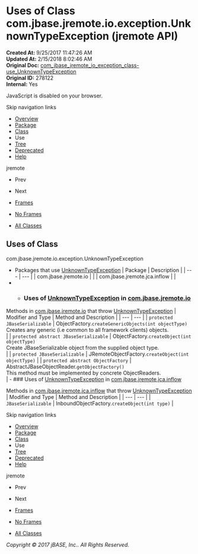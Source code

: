 # Uses of Class com.jbase.jremote.io.exception.UnknownTypeException (jremote   API)

**Created At:** 9/25/2017 11:47:26 AM  
**Updated At:** 2/15/2018 8:02:46 AM  
**Original Doc:** [com_jbase_jremote_io_exception_class-use_UnknownTypeException](https://docs.jbase.com/39255-class-use/com_jbase_jremote_io_exception_class-use_UnknownTypeException)  
**Original ID:** 278122  
**Internal:** Yes  

<!--<br>    try {<br>        if (location.href.indexOf('is-external=true') == -1) {<br>            parent.document.title="Uses of Class com.jbase.jremote.io.exception.UnknownTypeException (jremote   API)";<br>        }<br>    }<br>    catch(err) {<br>    }<br>//-->
JavaScript is disabled on your browser.

Skip navigation links

- [Overview](../../../../../../overview-summary.html)
- [Package](./../../com.jbase.jremote.io.exception-%28jremote---api%29)
- [Class](./../../unknowntypeexception-%28jremote---api%29 "class in com.jbase.jremote.io.exception")
- Use
- [Tree](./../../com.jbase.jremote.io.exception-class-hierarchy-%28jremote---api%29)
- [Deprecated](../../../../../../deprecated-list.html)
- [Help](../../../../../../help-doc.html)


jremote <br>

- Prev
- Next


- [Frames](./.)
- [No Frames](./.)


- [All Classes](../../../../../../allclasses-noframe.html)


<!--<br>  allClassesLink = document.getElementById("allclasses\_navbar\_top");<br>  if(window==top) {<br>    allClassesLink.style.display = "block";<br>  }<br>  else {<br>    allClassesLink.style.display = "none";<br>  }<br>  //-->

## Uses of Class
com.jbase.jremote.io.exception.UnknownTypeException

- Packages that use [UnknownTypeException](./../../unknowntypeexception-%28jremote---api%29 "class in com.jbase.jremote.io.exception") | Package | Description |
| --- | --- |
| com.jbase.jremote.io |   |
| com.jbase.jremote.jca.inflow |   |
- - ### Uses of [UnknownTypeException](./../../unknowntypeexception-%28jremote---api%29 "class in com.jbase.jremote.io.exception") in [com.jbase.jremote.io](./../../../com.jbase.jremote.io-%28jremote---api%29)


Methods in [com.jbase.jremote.io](./../../../com.jbase.jremote.io-%28jremote---api%29) that throw [UnknownTypeException](./../../unknowntypeexception-%28jremote---api%29 "class in com.jbase.jremote.io.exception") | Modifier and Type | Method and Description |
| --- | --- |
| `protected JBaseSerializable` | ObjectFactory.`createGenericObjects(int objectType)`<br>Creates any generic (i.e common to all framework clients) objects.<br> |
| `protected abstract JBaseSerializable` | ObjectFactory.`createObject(int objectType)`<br>Create JBaseSerializable object from the supplied object type.<br> |
| `protected JBaseSerializable` | JRemoteObjectFactory.`createObject(int objectType)`  |
| `protected abstract ObjectFactory` | AbstractJBaseObjectReader.`getObjectFactory()`<br>This method must be implemented by concrete ObjectReaders.<br> |
    - ### Uses of [UnknownTypeException](./../../unknowntypeexception-%28jremote---api%29 "class in com.jbase.jremote.io.exception") in [com.jbase.jremote.jca.inflow](./../../../../jca/inflow/com.jbase.jremote.jca.inflow-%28jremote---api%29)


Methods in [com.jbase.jremote.jca.inflow](./../../../../jca/inflow/com.jbase.jremote.jca.inflow-%28jremote---api%29) that throw [UnknownTypeException](./../../unknowntypeexception-%28jremote---api%29 "class in com.jbase.jremote.io.exception") | Modifier and Type | Method and Description |
| --- | --- |
| `JBaseSerializable` | InboundObjectFactory.`createObject(int type)`  |

Skip navigation links

- [Overview](../../../../../../overview-summary.html)
- [Package](./../../com.jbase.jremote.io.exception-%28jremote---api%29)
- [Class](./../../unknowntypeexception-%28jremote---api%29 "class in com.jbase.jremote.io.exception")
- Use
- [Tree](./../../com.jbase.jremote.io.exception-class-hierarchy-%28jremote---api%29)
- [Deprecated](../../../../../../deprecated-list.html)
- [Help](../../../../../../help-doc.html)


jremote <br>

- Prev
- Next


- [Frames](./.)
- [No Frames](./.)


- [All Classes](../../../../../../allclasses-noframe.html)


<!--<br>  allClassesLink = document.getElementById("allclasses\_navbar\_bottom");<br>  if(window==top) {<br>    allClassesLink.style.display = "block";<br>  }<br>  else {<br>    allClassesLink.style.display = "none";<br>  }<br>  //-->

*Copyright © 2017 jBASE, Inc.. All Rights Reserved.*
